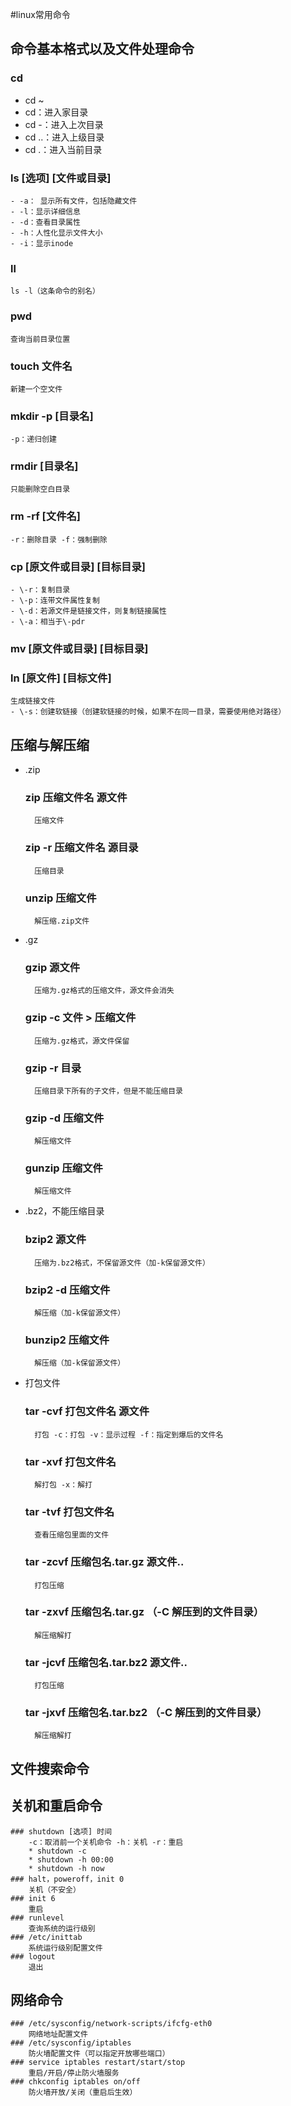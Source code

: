 #linux常用命令


## 命令基本格式以及文件处理命令
### cd
* cd ~
* cd：进入家目录
* cd -：进入上次目录
* cd ..：进入上级目录
* cd .：进入当前目录
### ls [选项] [文件或目录]
	- -a： 显示所有文件，包括隐藏文件 
	- -l：显示详细信息
	- -d：查看目录属性
	- -h：人性化显示文件大小
	- -i：显示inode
### ll
	ls -l（这条命令的别名）
### pwd
	查询当前目录位置
### touch 文件名
	新建一个空文件
### mkdir -p [目录名]
	-p：递归创建
### rmdir [目录名]
	只能删除空白目录
### rm -rf [文件名]
	-r：删除目录 -f：强制删除
### cp [原文件或目录] [目标目录]
	- \-r：复制目录
	- \-p：连带文件属性复制
	- \-d：若源文件是链接文件，则复制链接属性
	- \-a：相当于\-pdr
### mv [原文件或目录] [目标目录] 
### ln [原文件] [目标文件]
	生成链接文件
	- \-s：创建软链接（创建软链接的时候，如果不在同一目录，需要使用绝对路径）


	
## 压缩与解压缩
* \.zip

	### zip 压缩文件名 源文件
		压缩文件
	### zip -r 压缩文件名 源目录
		压缩目录
	### unzip 压缩文件
		解压缩.zip文件
* .gz
	### gzip 源文件
		压缩为.gz格式的压缩文件，源文件会消失
	### gzip -c 文件 > 压缩文件
		压缩为.gz格式，源文件保留
	### gzip -r 目录
		压缩目录下所有的子文件，但是不能压缩目录
	### gzip -d 压缩文件
		解压缩文件
	### gunzip 压缩文件
		解压缩文件
* .bz2，不能压缩目录
	### bzip2 源文件
		压缩为.bz2格式，不保留源文件（加-k保留源文件）
	### bzip2 -d 压缩文件
		解压缩（加-k保留源文件）
	### bunzip2 压缩文件
		解压缩（加-k保留源文件）
* 打包文件
	### tar -cvf 打包文件名 源文件
		打包 -c：打包 -v：显示过程 -f：指定到爆后的文件名
	### tar -xvf 打包文件名
		解打包 -x：解打
	### tar -tvf 打包文件名
		查看压缩包里面的文件
	### tar -zcvf 压缩包名.tar.gz 源文件..
		打包压缩
	### tar -zxvf 压缩包名.tar.gz （-C 解压到的文件目录）
		解压缩解打
	### tar -jcvf 压缩包名.tar.bz2 源文件..
		打包压缩
	### tar -jxvf 压缩包名.tar.bz2 （-C 解压到的文件目录）
		解压缩解打
		

## 文件搜索命令


## 关机和重启命令
	### shutdown [选项] 时间
		-c：取消前一个关机命令 -h：关机 -r：重启
		* shutdown -c
		* shutdown -h 00:00
		* shutdown -h now
	### halt，poweroff，init 0
		关机（不安全）
	### init 6
		重启
	### runlevel
		查询系统的运行级别
	### /etc/inittab
		系统运行级别配置文件
	### logout
		退出

## 网络命令
	### /etc/sysconfig/network-scripts/ifcfg-eth0
		网络地址配置文件
	### /etc/sysconfig/iptables
		防火墙配置文件（可以指定开放哪些端口）
	### service iptables restart/start/stop
		重启/开启/停止防火墙服务
	### chkconfig iptables on/off
		防火墙开放/关闭（重启后生效）